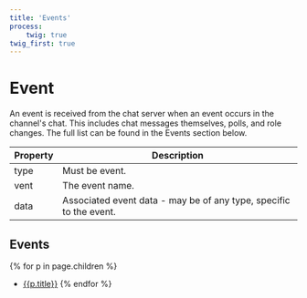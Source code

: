 ```yaml
---
title: 'Events'
process:
    twig: true
twig_first: true
---
```


# Event
An event is received from the chat server when an event occurs in the channel's chat. This includes chat messages themselves, polls, and role changes. The full list can be found in the Events section below.

| Property | Description                                                        |
| -------- | ------------------------------------------------------------------ |
| type     | Must be event.                                                     |
| vent     | The event name.                                                    |
| data     | Associated event data - may be of any type, specific to the event. |


## Events
{% for p in page.children %}
- [{{p.title}}]({{p.url}})
{% endfor %}
